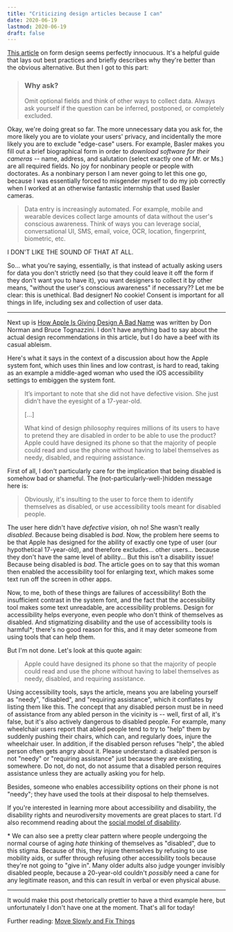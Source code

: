 ```yaml
---
title: "Criticizing design articles because I can"
date: 2020-06-19
lastmod: 2020-06-19
draft: false
---
```


[This article](https://uxdesign.cc/design-better-forms-96fadca0f49c) on form design seems perfectly innocuous.  It's a helpful guide that lays out best practices and briefly describes why they're better than the obvious alternative.  But then I got to this part:

> ### Why ask?  
> Omit optional fields and think of other ways to collect data.  Always ask yourself if the question can be inferred, postponed, or completely excluded.  

Okay, we're doing great so far.  The more unnecessary data you ask for, the more likely you are to violate your users' privacy, and incidentally the more likely you are to exclude "edge-case" users.  For example, Basler makes you fill out a brief biographical form in order to *download software for their cameras* -- name, address, and salutation (select exactly one of Mr. or Ms.) are all required fields.  No joy for nonbinary people or people with doctorates.  As a nonbinary person I am never going to let this one go, because I was essentially forced to misgender myself to do my job correctly when I worked at an otherwise fantastic internship that used Basler cameras.  

> Data entry is increasingly automated.  For example, mobile and wearable devices collect large amounts of data without the user's conscious awareness.  Think of ways you can leverage social, conversational UI, SMS, email, voice, OCR, location, fingerprint, biometric, etc.

I DON'T LIKE THE SOUND OF THAT AT ALL.  

So... what you're saying, essentially, is that instead of actually asking users for data you don't strictly need (so that they could leave it off the form if they don't want you to have it), you want designers to collect it by other means, "without the user's conscious awareness" if necessary??  Let me be clear: this is unethical.  Bad designer!  No cookie!  Consent is important for all things in life, including sex and collection of user data.  

---

Next up is [How Apple Is Giving Design A Bad Name](https://www.fastcompany.com/3053406/how-apple-is-giving-design-a-bad-name ) was written by Don Norman and Bruce Tognazzini.  I don't have anything bad to say about the actual design recommendations in this article, but I do have a beef with its casual ableism.

Here's what it says in the context of a discussion about how the Apple system font, which uses thin lines and low contrast, is hard to read, taking as an example a middle-aged woman who used the iOS accessibility settings to embiggen the system font.

> It’s important to note that she did not have defective vision. She just didn’t have the eyesight of a 17-year-old.
>
> [...]
>
> What kind of design philosophy requires millions of its users to have to pretend they are disabled in order to be able to use the product?  Apple could have designed its phone so that the majority of people could read and use the phone without having to label themselves as needy, disabled, and requiring assistance.
 
First of all, I don't particularly care for the implication that being disabled is somehow bad or shameful.  The (not-particularly-well-)hidden message here is:
 
> Obviously, it's insulting to the user to force them to identify themselves as disabled, or use accessibility tools meant for disabled people.

The user here didn't have _defective vision_, oh no!  She wasn't really _disabled_.  Because being disabled is _bad_.  Now, the problem here seems to be that Apple has designed for the ability of exactly one type of user (our hypothetical 17-year-old), and therefore excludes... other users... because they don't have the same level of ability... But this isn't a disability issue!  Because being disabled is _bad_.  The article goes on to say that this woman then enabled the accessibility tool for enlarging text, which makes some text run off the screen in other apps.

Now, to me, both of these things are failures of accessibility!  Both the insufficient contrast in the system font, and the fact that the accessibility tool makes some text unreadable, are accessibility problems.  Design for accessibility helps everyone, even people who don't think of themselves as disabled.  And stigmatizing disability and the use of accessibility tools is harmful*; there's no good reason for this, and it may deter someone from using tools that can help them.

But I'm not done.  Let's look at this quote again:

> Apple could have designed its phone so that the majority of people could read and use the phone without having to label themselves as needy, disabled, and requiring assistance.

Using accessibility tools, says the article, means you are labeling yourself as "needy", "disabled", and "requiring assistance", which it conflates by listing them like this.  The concept that any disabled person must be in need of assistance from any abled person in the vicinity is -- well, first of all, it's false, but it's also actively dangerous to disabled people.  For example, many wheelchair users report that abled people tend to try to "help" them by suddenly pushing their chairs, which can, and regularly does, injure the wheelchair user.  In addition, if the disabled person refuses "help", the abled person often gets angry about it.  Please understand: a disabled person is not "needy" or "requiring assistance" just because they are existing, somewhere.  Do not, do not, do not assume that a disabled person requires assistance unless they are actually asking you for help.

Besides, someone who enables accessibility options on their phone is not "needy"; they have used the tools at their disposal to help themselves.

If you're interested in learning more about accessibility and disability, the disability rights and neurodiversity movements are great places to start.  I'd also recommend reading about the [social model of disability](https://en.wikipedia.org/wiki/Social_model_of_disability ).

\* We can also see a pretty clear pattern where people undergoing the normal course of aging _hate_ thinking of themselves as "disabled", due to this stigma.  Because of this, they injure themselves by refusing to use mobility aids, or suffer through refusing other accessibility tools because they're not going to "give in".  Many older adults also judge younger invisibly disabled people, because a 20-year-old couldn't _possibly_ need a cane for any legitimate reason, and this can result in verbal or even physical abuse.

---

It would make this post rhetorically prettier to have a third example here, but unfortunately I don't have one at the moment.  That's all for today!

Further reading: [Move Slowly and Fix Things](https://m.signalvnoise.com/move-slowly-and-fix-things/ )

